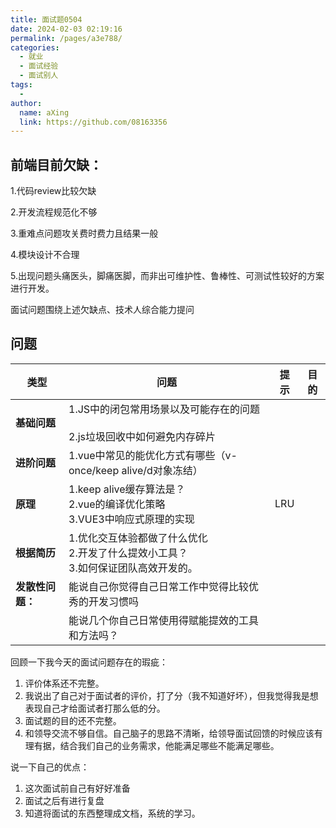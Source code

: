 ```yaml
---
title: 面试题0504
date: 2024-02-03 02:19:16
permalink: /pages/a3e788/
categories:
  - 就业
  - 面试经验
  - 面试别人
tags:
  - 
author: 
  name: aXing
  link: https://github.com/08163356
---
```



## 前端目前欠缺：

1.代码review比较欠缺

2.开发流程规范化不够

3.重难点问题攻关费时费力且结果一般

4.模块设计不合理

5.出现问题头痛医头，脚痛医脚，而非出可维护性、鲁棒性、可测试性较好的方案进行开发。

面试问题围绕上述欠缺点、技术人综合能力提问

## 问题

| 类型             | 问题                                                         | 提示 | 目的 |
| ---------------- | ------------------------------------------------------------ | ---- | ---- |
| **基础问题**     | 1.JS中的闭包常用场景以及可能存在的问题<br /><br />2.js垃圾回收中如何避免内存碎片 |      |      |
| **进阶问题**     | 1.vue中常见的能优化方式有哪些（v-once/keep alive/d对象冻结）<br /> |      |      |
| **原理**         | 1.keep alive缓存算法是？<br />2.vue的编译优化策略<br />3.VUE3中响应式原理的实现 | LRU  |      |
| **根据简历**     | 1.优化交互体验都做了什么优化<br />2.开发了什么提效小工具？<br />3.如何保证团队高效开发的。 |      |      |
| **发散性问题：** | 能说自己你觉得自己日常工作中觉得比较优秀的开发习惯吗         |      |      |
|                  | 能说几个你自己日常使用得赋能提效的工具和方法吗？             |      |      |

回顾一下我今天的面试问题存在的瑕疵：

1. 评价体系还不完整。
2. 我说出了自己对于面试者的评价，打了分（我不知道好坏），但我觉得我是想表现自己才给面试者打那么低的分。
3. 面试题的目的还不完整。
4. 和领导交流不够自信。自己脑子的思路不清晰，给领导面试回馈的时候应该有理有据，结合我们自己的业务需求，他能满足哪些不能满足哪些。

说一下自己的优点：

1. 这次面试前自己有好好准备
2. 面试之后有进行复盘
3. 知道将面试的东西整理成文档，系统的学习。



